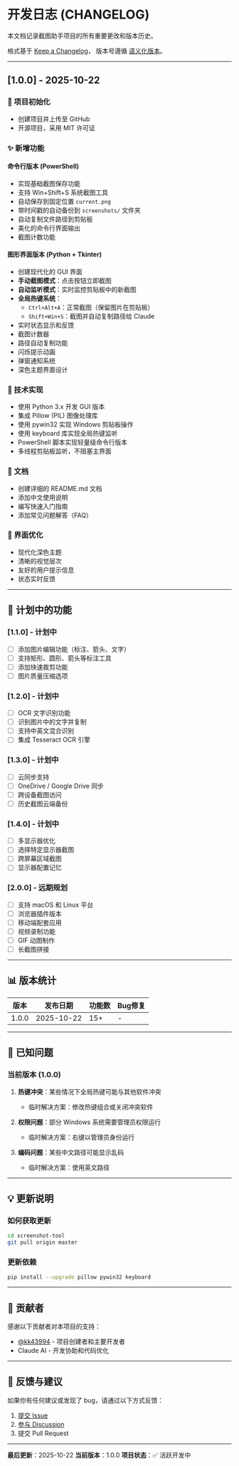 # 开发日志 (CHANGELOG)

本文档记录截图助手项目的所有重要更改和版本历史。

格式基于 [Keep a Changelog](https://keepachangelog.com/zh-CN/1.0.0/)，
版本号遵循 [语义化版本](https://semver.org/lang/zh-CN/)。

---

## [1.0.0] - 2025-10-22

### 🎉 项目初始化
- 创建项目并上传至 GitHub
- 开源项目，采用 MIT 许可证

### ✨ 新增功能

#### 命令行版本 (PowerShell)
- 实现基础截图保存功能
- 支持 Win+Shift+S 系统截图工具
- 自动保存到固定位置 `current.png`
- 带时间戳的自动备份到 `screenshots/` 文件夹
- 自动复制文件路径到剪贴板
- 美化的命令行界面输出
- 截图计数功能

#### 图形界面版本 (Python + Tkinter)
- 创建现代化的 GUI 界面
- **手动截图模式**：点击按钮立即截图
- **自动监听模式**：实时监控剪贴板中的新截图
- **全局热键系统**：
  - `Ctrl+Alt+A`：正常截图（保留图片在剪贴板）
  - `Shift+Win+S`：截图并自动复制路径给 Claude
- 实时状态显示和反馈
- 截图计数器
- 路径自动复制功能
- 闪烁提示动画
- 弹窗通知系统
- 深色主题界面设计

### 🔧 技术实现
- 使用 Python 3.x 开发 GUI 版本
- 集成 Pillow (PIL) 图像处理库
- 使用 pywin32 实现 Windows 剪贴板操作
- 使用 keyboard 库实现全局热键监听
- PowerShell 脚本实现轻量级命令行版本
- 多线程剪贴板监听，不阻塞主界面

### 📝 文档
- 创建详细的 README.md 文档
- 添加中文使用说明
- 编写快速入门指南
- 添加常见问题解答（FAQ）

### 🎨 界面优化
- 现代化深色主题
- 清晰的视觉层次
- 友好的用户提示信息
- 状态实时反馈

---

## 🔮 计划中的功能

### [1.1.0] - 计划中
- [ ] 添加图片编辑功能（标注、箭头、文字）
- [ ] 支持矩形、圆形、箭头等标注工具
- [ ] 添加快速裁剪功能
- [ ] 图片质量压缩选项

### [1.2.0] - 计划中
- [ ] OCR 文字识别功能
- [ ] 识别图片中的文字并复制
- [ ] 支持中英文混合识别
- [ ] 集成 Tesseract OCR 引擎

### [1.3.0] - 计划中
- [ ] 云同步支持
- [ ] OneDrive / Google Drive 同步
- [ ] 跨设备截图访问
- [ ] 历史截图云端备份

### [1.4.0] - 计划中
- [ ] 多显示器优化
- [ ] 选择特定显示器截图
- [ ] 跨屏幕区域截图
- [ ] 显示器配置记忆

### [2.0.0] - 远期规划
- [ ] 支持 macOS 和 Linux 平台
- [ ] 浏览器插件版本
- [ ] 移动端配套应用
- [ ] 视频录制功能
- [ ] GIF 动图制作
- [ ] 长截图拼接

---

## 📊 版本统计

| 版本 | 发布日期 | 功能数 | Bug修复 |
|------|----------|--------|---------|
| 1.0.0 | 2025-10-22 | 15+ | - |

---

## 🐛 已知问题

### 当前版本 (1.0.0)
1. **热键冲突**：某些情况下全局热键可能与其他软件冲突
   - 临时解决方案：修改热键组合或关闭冲突软件

2. **权限问题**：部分 Windows 系统需要管理员权限运行
   - 临时解决方案：右键以管理员身份运行

3. **编码问题**：某些中文路径可能显示乱码
   - 临时解决方案：使用英文路径

---

## 💡 更新说明

### 如何获取更新
```bash
cd screenshot-tool
git pull origin master
```

### 更新依赖
```bash
pip install --upgrade pillow pywin32 keyboard
```

---

## 🤝 贡献者

感谢以下贡献者对本项目的支持：

- [@kk43994](https://github.com/kk43994) - 项目创建者和主要开发者
- Claude AI - 开发协助和代码优化

---

## 📮 反馈与建议

如果你有任何建议或发现了 bug，请通过以下方式反馈：

1. [提交 Issue](https://github.com/kk43994/screenshot-tool/issues)
2. [参与 Discussion](https://github.com/kk43994/screenshot-tool/discussions)
3. 提交 Pull Request

---

**最后更新**：2025-10-22
**当前版本**：1.0.0
**项目状态**：✅ 活跃开发中
